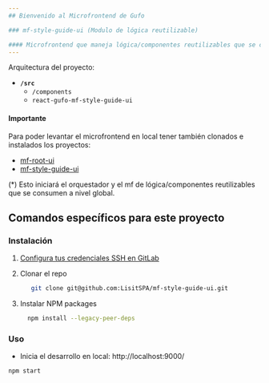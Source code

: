```yaml
---
## Bienvenido al Microfrontend de Gufo

### mf-style-guide-ui (Modulo de lógica reutilizable)

#### Microfrontend que maneja lógica/componentes reutilizables que se consumen a nivel global.
---
```


Arquitectura del proyecto:

- **`/src`**
  - `/components`
  - `react-gufo-mf-style-guide-ui` 

#### Importante

Para poder levantar el microfrontend en local tener también clonados e instalados los proyectos:

- [mf-root-ui](https://github.com/LisitSPA/mf-root-ui.git)
- [mf-style-guide-ui](https://github.com/LisitSPA/mf-style-guide-ui.git)

(*) Esto iniciará el orquestador y el mf de lógica/componentes reutilizables que se consumen a nivel global.

## Comandos específicos para este proyecto

### Instalación

1. [Configura tus credenciales SSH en GitLab](https://docs.gitlab.com/ee/user/ssh.html)
2. Clonar el repo

   ```sh
      git clone git@github.com:LisitSPA/mf-style-guide-ui.git
   ```

3. Instalar NPM packages

   ```sh
     npm install --legacy-peer-deps
   ```

### Uso

- Inicia el desarrollo en local: http://localhost:9000/

```
npm start
```
